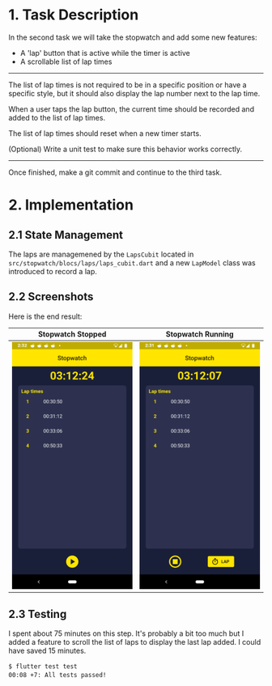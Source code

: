 # 1. Task Description

In the second task we will take the stopwatch and add some new features:

- A 'lap' button that is active while the timer is active
- A scrollable list of lap times

____

The list of lap times is not required to be in a specific position or have a
specific style, but it should also display the lap number next to the lap
time.

When a user taps the lap button, the current time should be recorded and added
to the list of lap times.

The list of lap times should reset when a new timer starts.

(Optional) Write a unit test to make sure this behavior works correctly.

____

Once finished, make a git commit and continue to the third task.

# 2. Implementation

## 2.1 State Management

The laps are managemened by the `LapsCubit` located in
`src/stopwatch/blocs/laps/laps_cubit.dart` and a new `LapModel` class was
introduced to record a lap.

## 2.2 Screenshots

Here is the end result: 

Stopwatch Stopped | Stopwatch Running
--- | ---
![Stopped](./media/stopped.png?raw=true "Stopped") | ![Running](./media/running.png?raw=true "Running")

## 2.3 Testing

I spent about 75 minutes on this step. It's probably a bit too much but I
added a feature to scroll the list of laps to display the last lap added.
I could have saved 15 minutes.

```bash
$ flutter test test
00:08 +7: All tests passed!
```